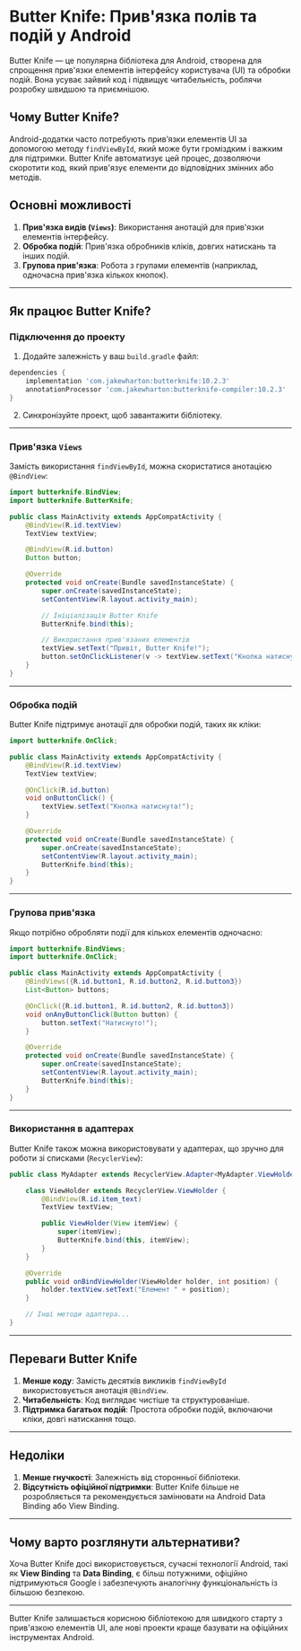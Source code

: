 # Butter Knife: Прив'язка полів та подій у Android

Butter Knife — це популярна бібліотека для Android, створена для спрощення прив'язки елементів інтерфейсу користувача (UI) та обробки подій. Вона усуває зайвий код і підвищує читабельність, роблячи розробку швидшою та приємнішою.

## Чому Butter Knife?
Android-додатки часто потребують прив’язки елементів UI за допомогою методу `findViewById`, який може бути громіздким і важким для підтримки. Butter Knife автоматизує цей процес, дозволяючи скоротити код, який прив'язує елементи до відповідних змінних або методів.

## Основні можливості
1. **Прив'язка видів (`Views`)**: Використання анотацій для прив'язки елементів інтерфейсу.
2. **Обробка подій**: Прив'язка обробників кліків, довгих натискань та інших подій.
3. **Групова прив'язка**: Робота з групами елементів (наприклад, одночасна прив'язка кількох кнопок).

---

## Як працює Butter Knife?

### Підключення до проекту
1. Додайте залежність у ваш `build.gradle` файл:
~~~gradle
dependencies {
    implementation 'com.jakewharton:butterknife:10.2.3'
    annotationProcessor 'com.jakewharton:butterknife-compiler:10.2.3'
}
~~~

2. Синхронізуйте проект, щоб завантажити бібліотеку.

---

### Прив'язка `Views`

Замість використання `findViewById`, можна скористатися анотацією `@BindView`:
~~~java
import butterknife.BindView;
import butterknife.ButterKnife;

public class MainActivity extends AppCompatActivity {
    @BindView(R.id.textView)
    TextView textView;

    @BindView(R.id.button)
    Button button;

    @Override
    protected void onCreate(Bundle savedInstanceState) {
        super.onCreate(savedInstanceState);
        setContentView(R.layout.activity_main);

        // Ініціалізація Butter Knife
        ButterKnife.bind(this);

        // Використання прив'язаних елементів
        textView.setText("Привіт, Butter Knife!");
        button.setOnClickListener(v -> textView.setText("Кнопка натиснута!"));
    }
}
~~~

---

### Обробка подій

Butter Knife підтримує анотації для обробки подій, таких як кліки:
~~~java
import butterknife.OnClick;

public class MainActivity extends AppCompatActivity {
    @BindView(R.id.textView)
    TextView textView;

    @OnClick(R.id.button)
    void onButtonClick() {
        textView.setText("Кнопка натиснута!");
    }

    @Override
    protected void onCreate(Bundle savedInstanceState) {
        super.onCreate(savedInstanceState);
        setContentView(R.layout.activity_main);
        ButterKnife.bind(this);
    }
}
~~~

---

### Групова прив'язка

Якщо потрібно обробляти події для кількох елементів одночасно:
~~~java
import butterknife.BindViews;
import butterknife.OnClick;

public class MainActivity extends AppCompatActivity {
    @BindViews({R.id.button1, R.id.button2, R.id.button3})
    List<Button> buttons;

    @OnClick({R.id.button1, R.id.button2, R.id.button3})
    void onAnyButtonClick(Button button) {
        button.setText("Натиснуто!");
    }

    @Override
    protected void onCreate(Bundle savedInstanceState) {
        super.onCreate(savedInstanceState);
        setContentView(R.layout.activity_main);
        ButterKnife.bind(this);
    }
}
~~~

---

### Використання в адаптерах

Butter Knife також можна використовувати у адаптерах, що зручно для роботи зі списками (`RecyclerView`):
~~~java
public class MyAdapter extends RecyclerView.Adapter<MyAdapter.ViewHolder> {

    class ViewHolder extends RecyclerView.ViewHolder {
        @BindView(R.id.item_text)
        TextView textView;

        public ViewHolder(View itemView) {
            super(itemView);
            ButterKnife.bind(this, itemView);
        }
    }

    @Override
    public void onBindViewHolder(ViewHolder holder, int position) {
        holder.textView.setText("Елемент " + position);
    }

    // Інші методи адаптера...
}
~~~

---

## Переваги Butter Knife
1. **Менше коду**: Замість десятків викликів `findViewById` використовується анотація `@BindView`.
2. **Читабельність**: Код виглядає чистіше та структурованіше.
3. **Підтримка багатьох подій**: Простота обробки подій, включаючи кліки, довгі натискання тощо.

---

## Недоліки
1. **Менше гнучкості**: Залежність від сторонньої бібліотеки.
2. **Відсутність офіційної підтримки**: Butter Knife більше не розробляється та рекомендується замінювати на Android Data Binding або View Binding.

---

## Чому варто розглянути альтернативи?
Хоча Butter Knife досі використовується, сучасні технології Android, такі як **View Binding** та **Data Binding**, є більш потужними, офіційно підтримуються Google і забезпечують аналогічну функціональність із більшою безпекою.

---

Butter Knife залишається корисною бібліотекою для швидкого старту з прив'язкою елементів UI, але нові проекти краще базувати на офіційних інструментах Android.
